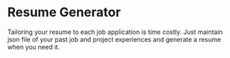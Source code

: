 # Resume Generator 
Tailoring your resume to each job application is time costly. Just maintain json file of your past job and project experiences and generate a resume when you need it. 
